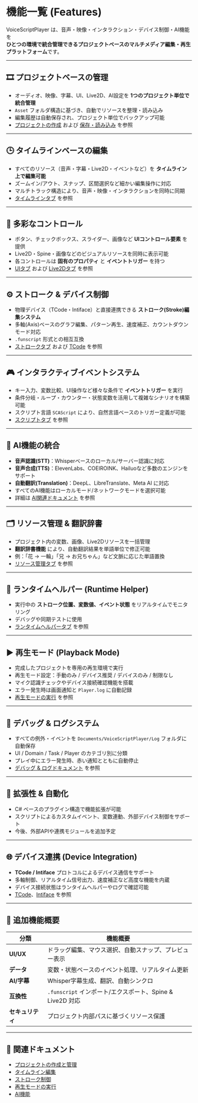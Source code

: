 # 機能一覧 (Features)

VoiceScriptPlayer は、音声・映像・インタラクション・デバイス制御・AI機能を  
**ひとつの環境で統合管理できるプロジェクトベースのマルチメディア編集・再生プラットフォーム**です。

---

## 🎞️ プロジェクトベースの管理

- オーディオ、映像、字幕、UI、Live2D、AI設定を **1つのプロジェクト単位で統合管理**  
- `Asset` フォルダ構造に基づき、自動でリソースを整理・読み込み  
- 編集履歴は自動保存され、プロジェクト単位でバックアップ可能  
- [プロジェクトの作成](project/create.md) および [保存・読み込み](project/manage.md) を参照  

---

## 🕒 タイムラインベースの編集

- すべてのリソース（音声・字幕・Live2D・イベントなど）を **タイムライン上で編集可能**  
- ズームイン/アウト、スナップ、区間選択など細かい編集操作に対応  
- マルチトラック構造により、音声・映像・インタラクションを同時に同期  
- [タイムラインタブ](editor/timeline.md) を参照  

---

## 🧩 多彩なコントロール

- ボタン、チェックボックス、スライダー、画像など **UIコントロール要素** を提供  
- Live2D・Spine・画像などのビジュアルリソースを同時に表示可能  
- 各コントロールは **固有のプロパティ** と **イベントトリガー** を持つ  
- [UIタブ](editor/ui.md) および [Live2Dタブ](editor/live2d.md) を参照  

---

## ⚙️ ストローク & デバイス制御

- 物理デバイス（TCode・Intiface）と直接連携できる **ストローク(Stroke)編集システム**  
- 多軸(Axis)ベースのグラフ編集、パターン再生、速度補正、カウントダウンモード対応  
- `.funscript` 形式との相互互換  
- [ストロークタブ](editor/stroke.md) および [TCode](device/tcode.md) を参照  

---

## 🎮 インタラクティブイベントシステム

- キー入力、変数比較、UI操作など様々な条件で **イベントトリガー** を実行  
- 条件分岐・ループ・カウンター・状態変数を活用して複雑なシナリオを構築可能  
- スクリプト言語 `SCAScript` により、自然言語ベースのトリガー定義が可能  
- [スクリプトタブ](editor/script.md) を参照  

---

## 🧠 AI機能の統合

- **音声認識(STT)**：Whisperベースのローカル/サーバー認識に対応  
- **音声合成(TTS)**：ElevenLabs、COEIROINK、Hailuoなど多数のエンジンをサポート  
- **自動翻訳(Translation)**：DeepL、LibreTranslate、Meta AI に対応  
- すべてのAI機能はローカルモード/ネットワークモードを選択可能  
- 詳細は [AI関連ドキュメント](ai/whisper.md) を参照  

---

## 🗂️ リソース管理 & 翻訳辞書

- プロジェクト内の変数、画像、Live2Dリソースを一括管理  
- **翻訳辞書機能** により、自動翻訳結果を単語単位で修正可能  
- 例：「花 → 一輪」「兄 → お兄ちゃん」など文脈に応じた単語置換  
- [リソース管理タブ](editor/resources.md) を参照  

---

## 🧭 ランタイムヘルパー (Runtime Helper)

- 実行中の **ストローク位置、変数値、イベント状態** をリアルタイムでモニタリング  
- デバッグや同期テストに使用  
- [ランタイムヘルパータブ](editor/runtime-helper.md) を参照  

---

## ▶️ 再生モード (Playback Mode)

- 完成したプロジェクトを専用の再生環境で実行  
- 再生モード設定：手動のみ / デバイス推奨 / デバイスのみ / 制限なし  
- マイク認識チェックやデバイス接続確認機能を搭載  
- エラー発生時は画面通知と `Player.log` に自動記録  
- [再生モードの実行](playback/run.md) を参照  

---

## 🧾 デバッグ & ログシステム

- すべての例外・イベントを `Documents/VoiceScriptPlayer/Log` フォルダに自動保存  
- UI / Domain / Task / Player のカテゴリ別に分類  
- プレイ中にエラー発生時、赤い通知とともに自動停止  
- [デバッグ & ログドキュメント](playback/debug.md) を参照  

---

## 🔌 拡張性 & 自動化

- C# ベースのプラグイン構造で機能拡張が可能  
- スクリプトによるカスタムイベント、変数連動、外部デバイス制御をサポート  
- 今後、外部APIや連携モジュールを追加予定  

---

## 🌐 デバイス連携 (Device Integration)

- **TCode / Intiface** プロトコルによるデバイス通信をサポート  
- 多軸制御、リアルタイム信号出力、速度補正など高度な機能を内蔵  
- デバイス接続状態はランタイムヘルパーやログで確認可能  
- [TCode](device/tcode.md)、[Intiface](device/intiface.md) を参照  

---

## 🧩 追加機能概要

| 分類 | 機能概要 |
|------|-----------|
| **UI/UX** | ドラッグ編集、マウス選択、自動スナップ、プレビュー表示 |
| **データ** | 変数・状態ベースのイベント処理、リアルタイム更新 |
| **AI/字幕** | Whisper字幕生成、翻訳、自動シンクロ |
| **互換性** | `.funscript` インポート/エクスポート、Spine & Live2D 対応 |
| **セキュリティ** | プロジェクト内部パスに基づくリソース保護 |

---

## 📘 関連ドキュメント

- [プロジェクトの作成と管理](project/create.md)  
- [タイムライン編集](editor/timeline.md)  
- [ストローク制御](editor/stroke.md)  
- [再生モードの実行](playback/run.md)  
- [AI機能](ai/whisper.md)
